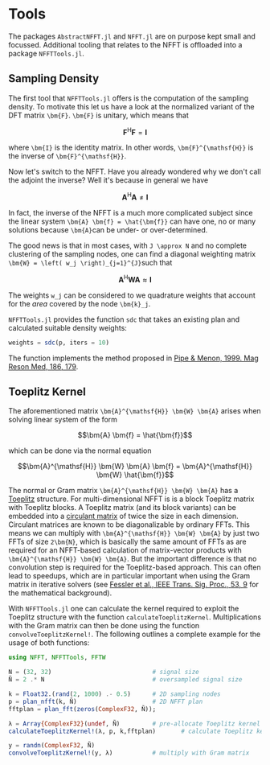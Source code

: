  # Tools

The packages `AbstractNFFT.jl` and `NFFT.jl` are on purpose kept small and focussed. Additional tooling that relates to the NFFT is offloaded into a package `NFFTTools.jl`. 

## Sampling Density

The first tool that `NFFTTools.jl` offers is the computation of the sampling density. To motivate this let us have a look at the normalized variant of the DFT matrix ``\bm{F}``. ``\bm{F}`` is unitary, which
means that
```math
 \bm{F}^{\mathsf{H}} \bm{F} = \bm{I} 
```
where ``\bm{I}`` is the identity matrix. In other words, ``\bm{F}^{\mathsf{H}}`` is the inverse of ``\bm{F}^{\mathsf{H}}``.

Now let's switch to the NFFT. Have you already wondered why we don't call the adjoint the inverse? Well it's because in general we have
```math
 \bm{A}^{\mathsf{H}} \bm{A} \neq \bm{I} 
```
In fact, the inverse of the NFFT is a much more complicated subject since the linear system ``\bm{A} \bm{f} = \hat{\bm{f}}`` can have one, no or many solutions because ``\bm{A}``can be under- or over-determined.

The good news is that in most cases, with ``J \approx N`` and no complete clustering of the sampling nodes, one can find a diagonal weighting matrix ``\bm{W} = \left( w_j \right)_{j=1}^{J}``such that
```math
 \bm{A}^{\mathsf{H}} \bm{W} \bm{A} \approx \bm{I} 
```
The weights ``w_j`` can be considered to we quadrature weights that account for the *area* covered by the node ``\bm{k}_j``. 

`NFFTTools.jl` provides the function `sdc` that takes an existing plan and calculated suitable density weights:
```julia
weights = sdc(p, iters = 10)
```
The function implements the method proposed in [Pipe & Menon, 1999. Mag Reson Med, 186, 179](https://doi.org/10.1002/(SICI)1522-2594(199901)41:1<179::AID-MRM25>3.0.CO;2-V).

## Toeplitz Kernel

The aforementioned matrix ``\bm{A}^{\mathsf{H}} \bm{W} \bm{A}`` arises when solving linear system of the form
```math
\bm{A} \bm{f} = \hat{\bm{f}}
```
which can be done via the normal equation
```math
\bm{A}^{\mathsf{H}} \bm{W} \bm{A} \bm{f} = \bm{A}^{\mathsf{H}} \bm{W} \hat{\bm{f}}
```
The normal or Gram matrix ``\bm{A}^{\mathsf{H}} \bm{W} \bm{A}`` has a [Toeplitz](https://en.wikipedia.org/wiki/Toeplitz_matrix) structure. For multi-dimensional NFFT is is a block Toeplitz matrix with Toeplitz blocks. A Toeplitz matrix (and its block variants) can be embedded into a [circulant matrix](https://en.wikipedia.org/wiki/Circulant_matrix) of twice the size in each dimension. Circulant matrices are known to be diagonalizable by ordinary FFTs. This means we can multiply with ``\bm{A}^{\mathsf{H}} \bm{W} \bm{A}`` by just two FFTs of size ``2\bm{N}``, which is basically the same amount of FFTs as are required for an NFFT-based calculation of matrix-vector products with ``\bm{A}^{\mathsf{H}} \bm{W} \bm{A}``. But the important difference is that no convolution step is required for the Toeplitz-based approach. This can often lead to speedups, which are in particular important when using the Gram matrix in iterative solvers  (see [Fessler et al., IEEE Trans. Sig. Proc., 53, 9](https://doi.org/10.1109/TSP.2005.853152) for the mathematical background).


With `NFFTTools.jl` one can calculate the kernel required to exploit the Toeplitz structure with the function `calculateToeplitzKernel`. Multiplications with the Gram matrix can then be done using the function `convolveToeplitzKernel!`. The following outlines a complete example for the usage of both functions:

```julia
using NFFT, NFFTTools, FFTW

N = (32, 32)                            # signal size
Ñ = 2 .* N                              # oversampled signal size

k = Float32.(rand(2, 1000) .- 0.5)      # 2D sampling nodes
p = plan_nfft(k, Ñ)                     # 2D NFFT plan
fftplan = plan_fft(zeros(ComplexF32, Ñ));

λ = Array{ComplexF32}(undef, Ñ)         # pre-allocate Toeplitz kernel 
calculateToeplitzKernel!(λ, p, k,fftplan)       # calculate Toeplitz kernel 

y = randn(ComplexF32, Ñ)
convolveToeplitzKernel!(y, λ)           # multiply with Gram matrix

```
